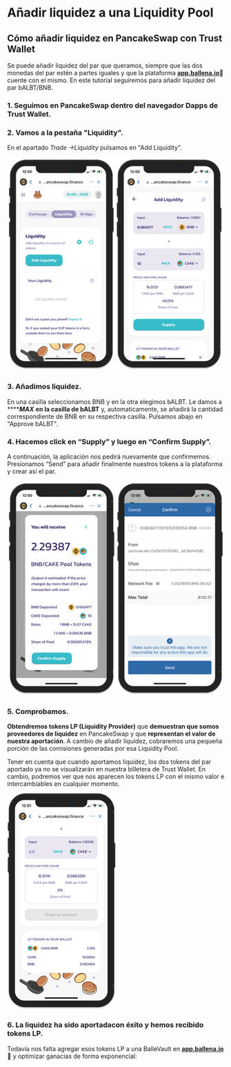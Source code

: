 # Añadir liquidez a una Liquidity Pool

## Cómo añadir liquidez en PancakeSwap con Trust Wallet

Se puede añadir liquidez del par que queramos, siempre que las dos monedas del par estén a partes iguales y que la plataforma [**app.ballena.io**](https://app.ballena.io/)**🐋** cuente con el mismo. En este tutorial seguiremos para añadir liquidez del par bALBT/BNB.



### 1. Seguimos en PancakeSwap dentro del navegador Dapps de Trust Wallet.



### 2. Vamos a la pestaña "Liquidity".

En el apartado _Trade →Liquidity_  pulsamos en "Add Liquidity".



![](../../../../../../.gitbook/assets/pancake_liquidity.png)



### 3. Añadimos liquidez.

En una casilla seleccionamos BNB y en la otra elegimos bALBT. Le damos a ****_**MAX**_  **en la casilla de bALBT** y, automaticamente, se añadirá la cantidad correspondiente de BNB en su respectiva casilla. Pulsamos abajo en "Approve bALBT".



### 4. Hacemos click en “Supply” y luego en “Confirm Supply”. 

A continuación, la aplicación nos pedirá nuevamente que confirmemos. Presionamos “Send” para añadir finalmente nuestros tokens a la plataforma y crear así el par.



![](../../../../../../.gitbook/assets/pancake_lp.png)



### 5. Comprobamos.

**Obtendremos tokens LP \(Liquidity Provider\)** que **demuestran que somos proveedores de liquidez** en PancakeSwap y que **representan el valor de nuestra aportación**. A cambio de añadir liquidez, cobraremos una pequeña porción de las comisiones generadas por esa Liquidity Pool.

 Tener en cuenta que cuando aportamos liquidez, los dos tokens del par aportado ya no se visualizarán en nuestra billetera de Trust Wallet. En cambio, podremos ver que nos aparecen los tokens LP con el mismo valor e intercambiables en cualquier momento.



![](../../../../../../.gitbook/assets/9a50ca34dcacf14236cc41499e30fe72ba1b8c0e_2_253x500.png)





### 6. La liquidez ha sido aportadacon éxito y hemos recibido tokens LP.



Todavía nos falta agregar esos tokens LP a una BalleVault en [**app.ballena.io**](https://app.ballena.io/)**🐋** y optimizar ganacias de forma exponencial:



